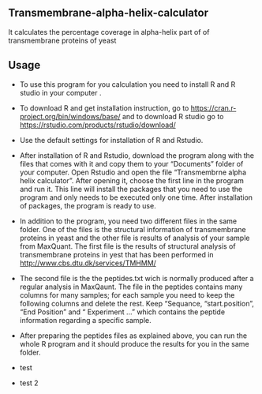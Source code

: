 ## Transmembrane-alpha-helix-calculator

It calculates the percentage coverage in alpha-helix part of of transmembrane proteins of yeast

## Usage

- To use this program for you calculation you need to install R and R studio in your computer .

- To download R and get installation instruction, go to https://cran.r-project.org/bin/windows/base/ and to download R studio go to https://rstudio.com/products/rstudio/download/ 

- Use the default settings for installation of R and Rstudio.

- After installation of R and Rstudio, download the program along with the files that comes with it and copy them to your “Documents” folder of your computer. Open Rstudio and open the file “Transmembrne alpha helix calculator”. After opening it, choose the first line in the program and run it. This line will install the packages that you need to use the program and only needs to be executed only one time. After installation of packages, the program is ready to use.

- In addition to the program, you need two different files in the same folder. One of the files is the structural information of transmembrane proteins in yeast and the other file is results of analysis of your sample from MaxQuant. The first file is the results of structural analysis of transmembrane proteins in yest that has been performed in http://www.cbs.dtu.dk/services/TMHMM/

- The second file is the the peptides.txt wich is normally produced after a regular analysis in MaxQaunt.
The file in the peptides contains many columns for many samples; for each sample you need to keep the following  columns and delete the rest. Keep “Sequance, “start.position”, “End Position” and “ Experiment …” which contains the peptide information regarding a specific sample.

- After preparing the peptides files as explained above, you can run the whole R program and it should produce the results for you in the same folder.
- test
- test 2